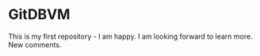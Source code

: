 # GitDBVM
This is my first repository - I am happy.
I am looking forward to learn more.
New comments.
